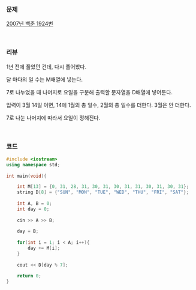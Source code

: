 ### 문제

[2007년 백준 1924번](https://www.acmicpc.net/problem/1924)

</br>

### 리뷰

1년 전에 풀었던 건데, 다시 풀어봤다. 

달 마다의 일 수는 M배열에 넣는다. 

7로 나누었을 때 나머지로 요일을 구분해 출력할 문자열을 D배열에 넣어둔다. 

입력이 3월 14일 이면, 14에 1월의 총 일수, 2월의 총 일수를 더한다. 3월은 안 더한다. 

7로 나눈 나머지에 따라서 요일이 정해진다. 

</br>

### 코드

```c++
#include <iostream>
using namespace std;
 
int main(void){

	int M[13] = {0, 31, 28, 31, 30, 31, 30, 31, 31, 30, 31, 30, 31}; 
	string D[8] = {"SUN", "MON", "TUE", "WED", "THU", "FRI", "SAT"};
	
	int A, B = 0;
	int day = 0;
	
	cin >> A >> B;
	
	day = B;
	
	for(int i = 1; i < A; i++){
		day += M[i];
	}
	
	cout << D[day % 7];
 
 	return 0;
}
```

